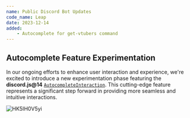 ```yaml
---
name: Public Discord Bot Updates
code_name: Leap
date: 2023-12-14
added:
    - Autocomplete for get-vtubers command
---
```


## Autocomplete Feature Experimentation

In our ongoing efforts to enhance user interaction and experience, we're excited to introduce a new experimentation phase featuring the **discord.js@14** [`AutocompleteInteraction`](https://old.discordjs.dev/#/docs/discord.js/14.14.1/class/AutocompleteInteraction).
This cutting-edge feature represents a significant step forward in providing more seamless and intuitive interactions.

![HK5IH0V5yi](/static/changelog/503d5d22-8aff-4388-bfc1-549ec1e28f67.gif)
